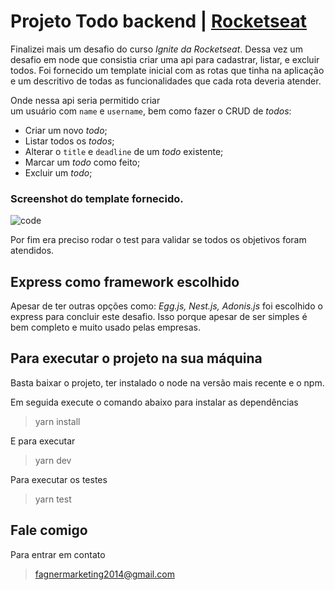 # Projeto Todo backend | [Rocketseat](https://www.rocketseat.com.br/)

Finalizei mais um desafio do curso *Ignite da Rocketseat*. Dessa vez um desafio em node que consistia criar uma api para cadastrar, listar, e excluir todos.
Foi fornecido um template inicial com as rotas que tinha na aplicação e um descritivo de todas as funcionalidades que cada rota deveria atender.

Onde nessa api seria permitido criar um usuário com `name` e `username`, bem como fazer o CRUD de *todos*:

- Criar um novo *todo*;
- Listar todos os *todos*;
- Alterar o `title` e `deadline` de um *todo* existente;
- Marcar um *todo* como feito;
- Excluir um *todo*;

### Screenshot do template fornecido.

![code](https://user-images.githubusercontent.com/42723263/205458577-6617718e-00f2-44f2-8e84-9c2076c71088.png)

Por fim era preciso rodar o test para validar se todos os objetivos foram atendidos.

## Express como framework escolhido

Apesar de ter outras opções como: *Egg.js, Nest.js, Adonis.js* foi escolhido o express para concluir este desafio. Isso porque apesar de ser simples é bem completo e
muito usado pelas empresas.

## Para executar o projeto na sua máquina

Basta baixar o projeto, ter instalado o node na versão mais recente e o npm.

Em seguida execute o comando abaixo para instalar as dependências 

> yarn install

E para executar 

> yarn dev

Para executar os testes

> yarn test


## Fale comigo

Para entrar em contato

> fagnermarketing2014@gmail.com

